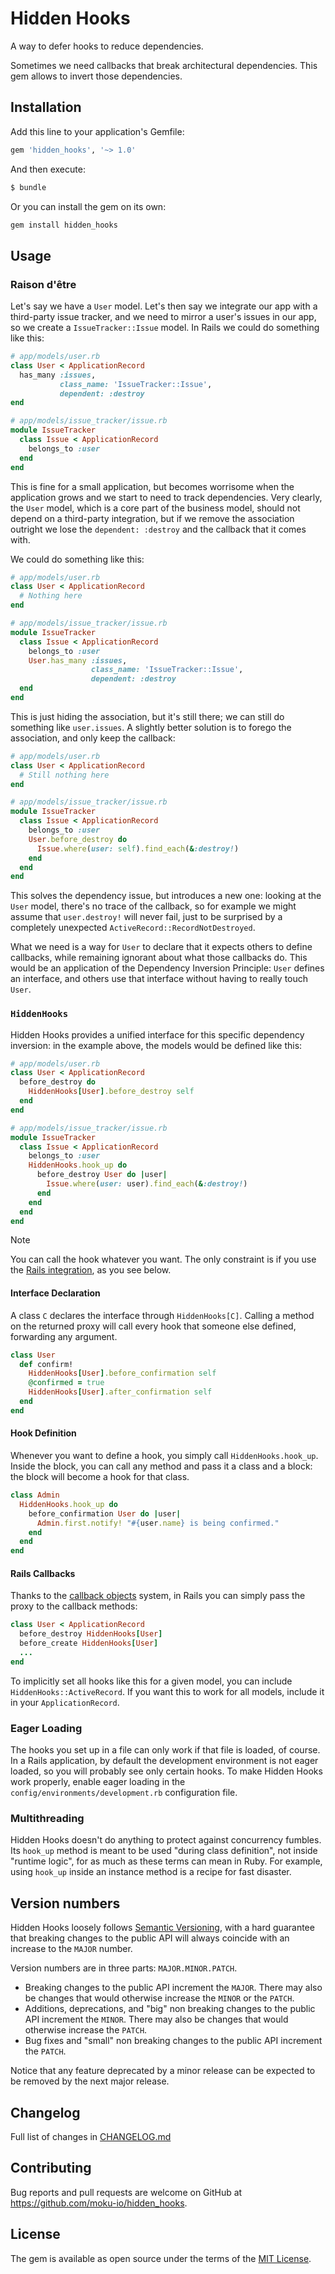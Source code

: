 # Hidden Hooks

A way to defer hooks to reduce dependencies.

Sometimes we need callbacks that break architectural dependencies. This gem allows to invert those dependencies.

## Installation

Add this line to your application's Gemfile:

```ruby
gem 'hidden_hooks', '~> 1.0'
```

And then execute:

```bash
$ bundle
```

Or you can install the gem on its own:

```bash
gem install hidden_hooks
```

## Usage

### Raison d'être

Let's say we have a `User` model. Let's then say we integrate our app with a third-party issue tracker, and we need to mirror a user's issues in our app, so we create a `IssueTracker::Issue` model. In Rails we could do something like this:

```ruby
# app/models/user.rb
class User < ApplicationRecord
  has_many :issues, 
           class_name: 'IssueTracker::Issue', 
           dependent: :destroy
end

# app/models/issue_tracker/issue.rb
module IssueTracker
  class Issue < ApplicationRecord
    belongs_to :user
  end
end
```

This is fine for a small application, but becomes worrisome when the application grows and we start to need to track dependencies. Very clearly, the `User` model, which is a core part of the business model, should not depend on a third-party integration, but if we remove the association outright we lose the `dependent: :destroy` and the callback that it comes with.

We could do something like this:

```ruby
# app/models/user.rb
class User < ApplicationRecord
  # Nothing here
end

# app/models/issue_tracker/issue.rb
module IssueTracker
  class Issue < ApplicationRecord
    belongs_to :user
    User.has_many :issues,
                  class_name: 'IssueTracker::Issue', 
                  dependent: :destroy
  end
end
```

This is just hiding the association, but it's still there; we can still do something like `user.issues`. A slightly better solution is to forego the association, and only keep the callback:

```ruby
# app/models/user.rb
class User < ApplicationRecord
  # Still nothing here
end

# app/models/issue_tracker/issue.rb
module IssueTracker
  class Issue < ApplicationRecord
    belongs_to :user
    User.before_destroy do
      Issue.where(user: self).find_each(&:destroy!)
    end
  end
end
```

This solves the dependency issue, but introduces a new one: looking at the `User` model, there's no trace of the callback, so for example we might assume that `user.destroy!` will never fail, just to be surprised by a completely unexpected `ActiveRecord::RecordNotDestroyed`.

What we need is a way for `User` to declare that it expects others to define callbacks, while remaining ignorant about what those callbacks do. This would be an application of the Dependency Inversion Principle: `User` defines an interface, and others use that interface without having to really touch `User`.

### `HiddenHooks`

Hidden Hooks provides a unified interface for this specific dependency inversion: in the example above, the models would be defined like this:

```ruby
# app/models/user.rb
class User < ApplicationRecord
  before_destroy do
    HiddenHooks[User].before_destroy self
  end
end

# app/models/issue_tracker/issue.rb
module IssueTracker
  class Issue < ApplicationRecord
    belongs_to :user
    HiddenHooks.hook_up do
      before_destroy User do |user|
        Issue.where(user: user).find_each(&:destroy!) 
      end
    end
  end
end
```

> [!NOTE]
> You can call the hook whatever you want. The only constraint is if you use the [Rails integration](#rails-callbacks), as you see below.

#### Interface Declaration

A class `C` declares the interface through `HiddenHooks[C]`. Calling a method on the returned proxy will call every hook that someone else defined, forwarding any argument.

```ruby
class User
  def confirm!
    HiddenHooks[User].before_confirmation self
    @confirmed = true
    HiddenHooks[User].after_confirmation self
  end
end
```

#### Hook Definition

Whenever you want to define a hook, you simply call `HiddenHooks.hook_up`. Inside the block, you can call any method and pass it a class and a block: the block will become a hook for that class.

```ruby
class Admin
  HiddenHooks.hook_up do
    before_confirmation User do |user|
      Admin.first.notify! "#{user.name} is being confirmed."
    end
  end
end
```

#### Rails Callbacks

Thanks to the [callback objects](https://guides.rubyonrails.org/active_record_callbacks.html#callback-objects) system, in Rails you can simply pass the proxy to the callback methods:

```ruby
class User < ApplicationRecord
  before_destroy HiddenHooks[User]
  before_create HiddenHooks[User]
  ...
end
```

To implicitly set all hooks like this for a given model, you can include `HiddenHooks::ActiveRecord`. If you want this to work for all models, include it in your `ApplicationRecord`.

### Eager Loading

The hooks you set up in a file can only work if that file is loaded, of course. In a Rails application, by default the development environment is not eager loaded, so you will probably see only certain hooks. To make Hidden Hooks work properly, enable eager loading in the `config/environments/development.rb` configuration file.

###  Multithreading

Hidden Hooks doesn't do anything to protect against concurrency fumbles. Its `hook_up` method is meant to be used "during class definition", not inside "runtime logic", for as much as these terms can mean in Ruby. For example, using `hook_up` inside an instance method is a recipe for fast disaster.

## Version numbers

Hidden Hooks loosely follows [Semantic Versioning](https://semver.org/), with a hard guarantee that breaking changes to the public API will always coincide with an increase to the `MAJOR` number.

Version numbers are in three parts: `MAJOR.MINOR.PATCH`.

- Breaking changes to the public API increment the `MAJOR`. There may also be changes that would otherwise increase the `MINOR` or the `PATCH`.
- Additions, deprecations, and "big" non breaking changes to the public API increment the `MINOR`. There may also be changes that would otherwise increase the `PATCH`.
- Bug fixes and "small" non breaking changes to the public API increment the `PATCH`.

Notice that any feature deprecated by a minor release can be expected to be removed by the next major release.

## Changelog

Full list of changes in [CHANGELOG.md](CHANGELOG.md)

## Contributing

Bug reports and pull requests are welcome on GitHub at https://github.com/moku-io/hidden_hooks.

## License

The gem is available as open source under the terms of the [MIT License](https://opensource.org/licenses/MIT).
